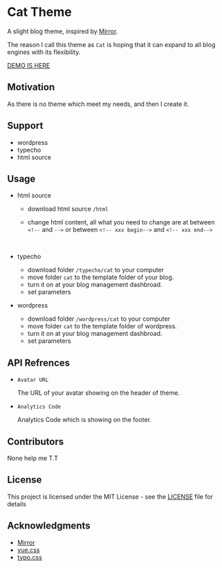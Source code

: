 # Cat Theme

A slight blog theme, inspired by [Mirror](https://github.com/LoeiFy/Mirror).

The reason I call this theme as `Cat` is hoping that it can expand to all blog engines with its flexibility.

[DEMO IS HERE](https://kilerd.github.io/Cat/)

## Motivation

As there is no theme which meet my needs, and then I create it.



## Support

- wordpress
- typecho
- html source


## Usage

- html source

  - download html source `/html`

  - change html content, all what you need to change are at between `<!--` and `-->` or between `<!-- xxx begin-->` and `<!-- xxx end-->`

    ​

- typecho

  - download folder `/typecho/cat` to your computer
  - move  folder `cat` to the template folder of your blog.
  - turn it on at your blog management dashbroad.
  - set parameters



- wordpress

  - download folder `/wordpress/cat` to your computer
  - move  folder `cat` to the template folder of wordpress.
  - turn it on at your blog management dashbroad.
  - set parameters




## API Refrences

- `Avatar URL`

  The URL of your avatar showing on the header of theme.

- `Analytics Code`

  Analytics Code which is showing on the footer.



## Contributors

None help me T.T



## License

This project is licensed under the MIT License - see the [LICENSE](https://github.com/Kilerd/Cat/blob/master/LICENSE) file for details



## Acknowledgments

- [Mirror](https://github.com/LoeiFy/Mirror)
- [yue.css](https://github.com/lepture/yue.css)
- [typo.css](https://github.com/sofish/typo.css)

